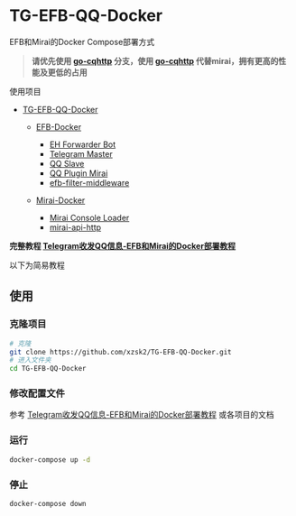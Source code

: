 # TG-EFB-QQ-Docker

EFB和Mirai的Docker Compose部署方式

>**请优先使用 [go-cqhttp](https://github.com/xzsk2/TG-EFB-QQ-Docker/tree/go-cqhttp) 分支，使用 [go-cqhttp](https://github.com/Mrs4s/go-cqhttp) 代替mirai，拥有更高的性能及更低的占用**

使用项目

- [TG-EFB-QQ-Docker](https://github.com/xzsk2/TG-EFB-QQ-Docker)

  - [EFB-Docker](https://github.com/xzsk2/EFB-Docker)
    - [EH Forwarder Bot](https://github.com/ehForwarderBot/ehForwarderBot)
    - [Telegram Master](https://github.com/ehForwarderBot/efb-telegram-master)
    - [QQ Slave](https://github.com/milkice233/efb-qq-slave)
    - [QQ Plugin Mirai](https://github.com/milkice233/efb-qq-plugin-mirai)
    - [efb-filter-middleware](https://github.com/xzsk2/efb-filter-middleware)

  - [Mirai-Docker](https://github.com/xzsk2/Mirai-Docker)
    - [Mirai Console Loader](https://github.com/iTXTech/mirai-console-loader)
    - [mirai-api-http](https://github.com/project-mirai/mirai-api-http)

**完整教程 [Telegram收发QQ信息-EFB和Mirai的Docker部署教程](https://sakari.top/2021/05/05/tg-qq/)**

以下为简易教程

## 使用

### 克隆项目

```bash
# 克隆
git clone https://github.com/xzsk2/TG-EFB-QQ-Docker.git
# 进入文件夹
cd TG-EFB-QQ-Docker
```

### 修改配置文件

参考 [Telegram收发QQ信息-EFB和Mirai的Docker部署教程](https://sakari.top/2021/05/05/tg-qq/) 或各项目的文档

### 运行

```bash
docker-compose up -d
```

### 停止

```bash
docker-compose down
```
